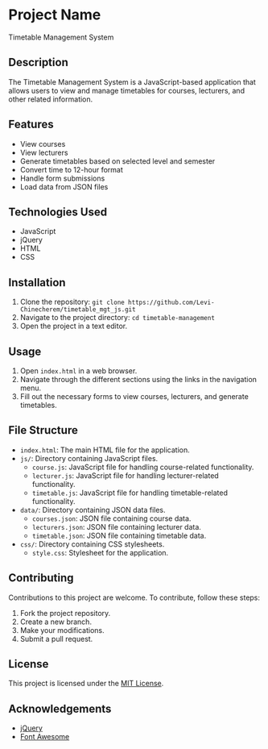 # Project Name

Timetable Management System

## Description

The Timetable Management System is a JavaScript-based application that allows users to view and manage timetables for courses, lecturers, and other related information.

## Features

- View courses
- View lecturers
- Generate timetables based on selected level and semester
- Convert time to 12-hour format
- Handle form submissions
- Load data from JSON files

## Technologies Used

- JavaScript
- jQuery
- HTML
- CSS

## Installation

1. Clone the repository: `git clone https://github.com/Levi-Chinecherem/timetable_mgt_js.git`
2. Navigate to the project directory: `cd timetable-management`
3. Open the project in a text editor.

## Usage

1. Open `index.html` in a web browser.
2. Navigate through the different sections using the links in the navigation menu.
3. Fill out the necessary forms to view courses, lecturers, and generate timetables.

## File Structure

- `index.html`: The main HTML file for the application.
- `js/`: Directory containing JavaScript files.
  - `course.js`: JavaScript file for handling course-related functionality.
  - `lecturer.js`: JavaScript file for handling lecturer-related functionality.
  - `timetable.js`: JavaScript file for handling timetable-related functionality.
- `data/`: Directory containing JSON data files.
  - `courses.json`: JSON file containing course data.
  - `lecturers.json`: JSON file containing lecturer data.
  - `timetable.json`: JSON file containing timetable data.
- `css/`: Directory containing CSS stylesheets.
  - `style.css`: Stylesheet for the application.

## Contributing

Contributions to this project are welcome. To contribute, follow these steps:

1. Fork the project repository.
2. Create a new branch.
3. Make your modifications.
4. Submit a pull request.

## License

This project is licensed under the [MIT License](LICENSE).

## Acknowledgements

- [jQuery](https://jquery.com/)
- [Font Awesome](https://fontawesome.com/)

